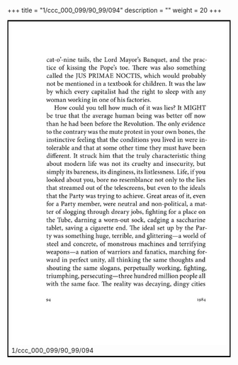 +++
title = "1/ccc_000_099/90_99/094"
description = ""
weight = 20
+++

<table style="border:2px solid black;max-width:800px;max-height:800px;" 
><tr><td><img class="center-fit-jpg"
src="/jpg_/out_jpg_1984__094.jpg"  >1/ccc_000_099/90_99/094</img></td></tr></table>